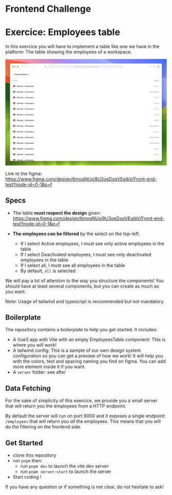 # Frontend Challenge

# Exercice: Employees table

In this exercice you will have to implement a table like one we have in the platform: The table showing the employees of a workspace.

![Untitled](./docs/design.png)

Link to the figma: https://www.figma.com/design/6moqNUsi9U3oeDxqVEgibV/Front-end-test?node-id=0-1&p=f

## Specs

- The table **must respect the design** given: https://www.figma.com/design/6moqNUsi9U3oeDxqVEgibV/Front-end-test?node-id=0-1&p=f

- **The employees can be filtered** by the select on the top-left.
  - If I select Active employees, I must see only active employees in the table
  - If I select Deactivated employees, I must see only deactivated employees in the table
  - If I select all, I must see all employees in the table
  - By default, `all` is selected

We will pay a lot of attention to the way you structure the components! You should have at least several components, but you can create as much as you want.

Note: Usage of tailwind and typescript is recommended but not mandatory.

## Boilerplate

The repository contains a boilerplate to help you get started. It includes:

- A Vue3 app with Vite with an empty EmployeesTable component: This is where you will work!
- A tailwind config: This is a sample of our own design system configuration so you can get a preview of how we work! It will help you with the colors, text and spacing naming you find on figma. You can add more element inside it if you want.
- A `server` folder: see after

## Data Fetching

For the sake of simplicity of this exercice, we provide you a small server that will return you the employees from a HTTP endpoint.

By default the server will run on port 9000 and it exposes a single endpoint: `/employees` that will return you _all_ the employees. This means that you will do the filtering on the frontend side.

## Get Started

- clone this repository
- run `pnpm` then:
  - run `pnpm dev` to launch the vite dev server
  - run `pnpm server:start` to launch the server
- Start coding !

If you have any question or if something is not clear, do not hesitate to ask!
